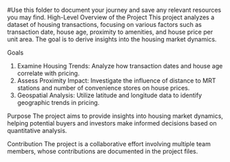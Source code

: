 #Use this folder to document your journey and save any relevant resources you may find.
High-Level Overview of the Project
This project analyzes a dataset of housing transactions, focusing on various factors such as transaction date, house age, proximity to amenities, and house price per unit area. The goal is to derive insights into the housing market dynamics.

Goals
1. Examine Housing Trends: Analyze how transaction dates and house age correlate with pricing.
2. Assess Proximity Impact: Investigate the influence of distance to MRT stations and number of convenience stores on house prices.
3. Geospatial Analysis: Utilize latitude and longitude data to identify geographic trends in pricing.

 Purpose
The project aims to provide insights into housing market dynamics, helping potential buyers and investors make informed decisions based on quantitative analysis.

 Contribution
The project is a collaborative effort involving multiple team members, whose contributions are documented in the project files.
